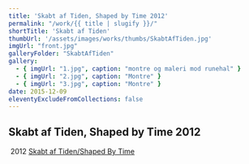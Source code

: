 ```yaml
---
title: 'Skabt af Tiden, Shaped by Time 2012'
permalink: "/work/{{ title | slugify }}/"
shortTitle: 'Skabt af Tiden'
thumbUrl: '/assets/images/works/thumbs/SkabtAfTiden.jpg'
imgUrl: "front.jpg"
galleryFolder: "SkabtAfTiden"
gallery:
  - { imgUrl: "1.jpg", caption: "montre og maleri mod runehal" }
  - { imgUrl: "2.jpg", caption: "Montre" }
  - { imgUrl: "3.jpg", caption: "Montre" }  
date: 2015-12-09
eleventyExcludeFromCollections: false
---
```



<div class="Txt">
  <h2>Skabt af Tiden, Shaped by Time 2012</h2>
  <p>&nbsp;2012 <a href="http://www.e-flux.com/announcements/shaped-by-time/">Skabt af Tiden/Shaped By Time</a></p>
</div>